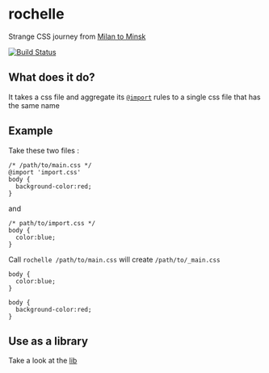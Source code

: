 rochelle
========

Strange CSS journey from [Milan to Minsk][]

[![Build Status](https://secure.travis-ci.org/dsimard/rochelle.png?branch=master)](http://travis-ci.org/dsimard/rochelle)

## What does it do?
It takes a css file and aggregate its [`@import`][import] rules to a single css file that has the same name

## Example
Take these two files :

    /* /path/to/main.css */
    @import 'import.css'
    body {
      background-color:red;
    }
    
and 

    /* path/to/import.css */
    body {
      color:blue;
    }
    
Call `rochelle /path/to/main.css` will create `/path/to/_main.css`

    body {
      color:blue;
    }
    
    body {
      background-color:red;
    }
        
## Use as a library
Take a look at the [lib][]

[Milan to Minsk]: http://maps.google.com/maps?saddr=Milan&daddr=Minsk
[import]: https://developer.mozilla.org/en/CSS/@import
[lib]: http://dsimard.github.com/rochelle/lib/index.coffee.html
